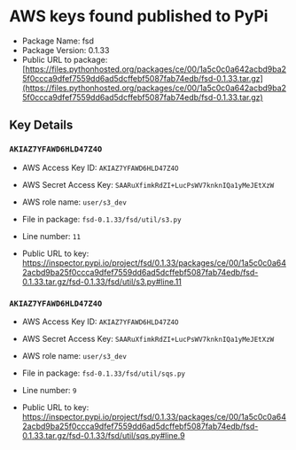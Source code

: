 # AWS keys found published to PyPi

* Package Name: fsd
* Package Version: 0.1.33
* Public URL to package: [https://files.pythonhosted.org/packages/ce/00/1a5c0c0a642acbd9ba25f0ccca9dfef7559dd6ad5dcffebf5087fab74edb/fsd-0.1.33.tar.gz](https://files.pythonhosted.org/packages/ce/00/1a5c0c0a642acbd9ba25f0ccca9dfef7559dd6ad5dcffebf5087fab74edb/fsd-0.1.33.tar.gz)

## Key Details

### `AKIAZ7YFAWD6HLD47Z4O`

* AWS Access Key ID: `AKIAZ7YFAWD6HLD47Z4O`
* AWS Secret Access Key: `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` 
* AWS role name: `user/s3_dev`
* File in package: `fsd-0.1.33/fsd/util/s3.py`
* Line number: `11`

* Public URL to key: https://inspector.pypi.io/project/fsd/0.1.33/packages/ce/00/1a5c0c0a642acbd9ba25f0ccca9dfef7559dd6ad5dcffebf5087fab74edb/fsd-0.1.33.tar.gz/fsd-0.1.33/fsd/util/s3.py#line.11



### `AKIAZ7YFAWD6HLD47Z4O`

* AWS Access Key ID: `AKIAZ7YFAWD6HLD47Z4O`
* AWS Secret Access Key: `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` 
* AWS role name: `user/s3_dev`
* File in package: `fsd-0.1.33/fsd/util/sqs.py`
* Line number: `9`

* Public URL to key: https://inspector.pypi.io/project/fsd/0.1.33/packages/ce/00/1a5c0c0a642acbd9ba25f0ccca9dfef7559dd6ad5dcffebf5087fab74edb/fsd-0.1.33.tar.gz/fsd-0.1.33/fsd/util/sqs.py#line.9


